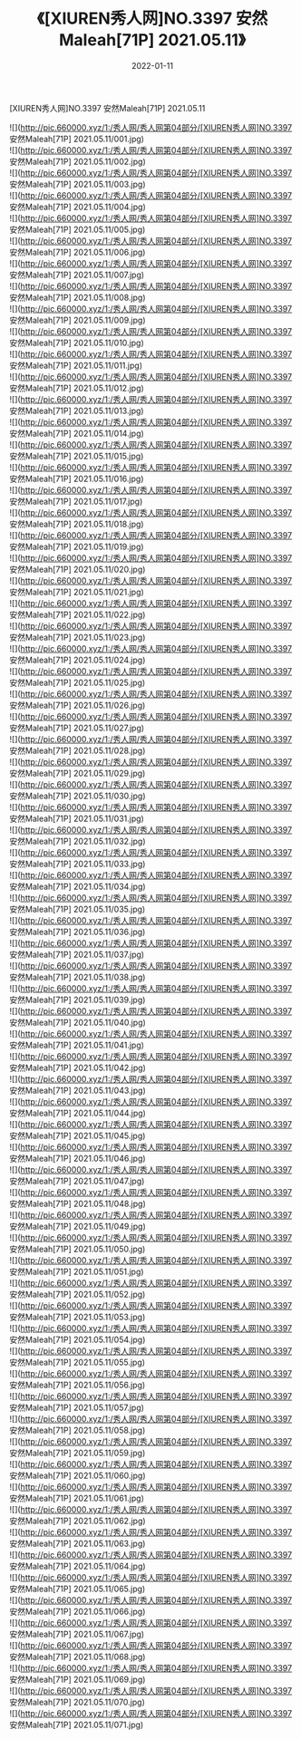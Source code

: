 ﻿---
layout: post
title:  《[XIUREN秀人网]NO.3397 安然Maleah[71P] 2021.05.11》
date:   2022-01-11
img: http://pic.660000.xyz/1:/秀人网/秀人网第04部分/[XIUREN秀人网]NO.3397 安然Maleah[71P] 2021.05.11/000.jpg
categories: [美女, 清纯, 唯美]
---

[XIUREN秀人网]NO.3397 安然Maleah[71P] 2021.05.11

 ![](http://pic.660000.xyz/1:/秀人网/秀人网第04部分/[XIUREN秀人网]NO.3397 安然Maleah[71P] 2021.05.11/001.jpg) <br>![](http://pic.660000.xyz/1:/秀人网/秀人网第04部分/[XIUREN秀人网]NO.3397 安然Maleah[71P] 2021.05.11/002.jpg) <br>![](http://pic.660000.xyz/1:/秀人网/秀人网第04部分/[XIUREN秀人网]NO.3397 安然Maleah[71P] 2021.05.11/003.jpg) <br>![](http://pic.660000.xyz/1:/秀人网/秀人网第04部分/[XIUREN秀人网]NO.3397 安然Maleah[71P] 2021.05.11/004.jpg) <br>![](http://pic.660000.xyz/1:/秀人网/秀人网第04部分/[XIUREN秀人网]NO.3397 安然Maleah[71P] 2021.05.11/005.jpg) <br>![](http://pic.660000.xyz/1:/秀人网/秀人网第04部分/[XIUREN秀人网]NO.3397 安然Maleah[71P] 2021.05.11/006.jpg) <br>![](http://pic.660000.xyz/1:/秀人网/秀人网第04部分/[XIUREN秀人网]NO.3397 安然Maleah[71P] 2021.05.11/007.jpg) <br>![](http://pic.660000.xyz/1:/秀人网/秀人网第04部分/[XIUREN秀人网]NO.3397 安然Maleah[71P] 2021.05.11/008.jpg) <br>![](http://pic.660000.xyz/1:/秀人网/秀人网第04部分/[XIUREN秀人网]NO.3397 安然Maleah[71P] 2021.05.11/009.jpg) <br>![](http://pic.660000.xyz/1:/秀人网/秀人网第04部分/[XIUREN秀人网]NO.3397 安然Maleah[71P] 2021.05.11/010.jpg) <br>![](http://pic.660000.xyz/1:/秀人网/秀人网第04部分/[XIUREN秀人网]NO.3397 安然Maleah[71P] 2021.05.11/011.jpg) <br>![](http://pic.660000.xyz/1:/秀人网/秀人网第04部分/[XIUREN秀人网]NO.3397 安然Maleah[71P] 2021.05.11/012.jpg) <br>![](http://pic.660000.xyz/1:/秀人网/秀人网第04部分/[XIUREN秀人网]NO.3397 安然Maleah[71P] 2021.05.11/013.jpg) <br>![](http://pic.660000.xyz/1:/秀人网/秀人网第04部分/[XIUREN秀人网]NO.3397 安然Maleah[71P] 2021.05.11/014.jpg) <br>![](http://pic.660000.xyz/1:/秀人网/秀人网第04部分/[XIUREN秀人网]NO.3397 安然Maleah[71P] 2021.05.11/015.jpg) <br>![](http://pic.660000.xyz/1:/秀人网/秀人网第04部分/[XIUREN秀人网]NO.3397 安然Maleah[71P] 2021.05.11/016.jpg) <br>![](http://pic.660000.xyz/1:/秀人网/秀人网第04部分/[XIUREN秀人网]NO.3397 安然Maleah[71P] 2021.05.11/017.jpg) <br>![](http://pic.660000.xyz/1:/秀人网/秀人网第04部分/[XIUREN秀人网]NO.3397 安然Maleah[71P] 2021.05.11/018.jpg) <br>![](http://pic.660000.xyz/1:/秀人网/秀人网第04部分/[XIUREN秀人网]NO.3397 安然Maleah[71P] 2021.05.11/019.jpg) <br>![](http://pic.660000.xyz/1:/秀人网/秀人网第04部分/[XIUREN秀人网]NO.3397 安然Maleah[71P] 2021.05.11/020.jpg) <br>![](http://pic.660000.xyz/1:/秀人网/秀人网第04部分/[XIUREN秀人网]NO.3397 安然Maleah[71P] 2021.05.11/021.jpg) <br>![](http://pic.660000.xyz/1:/秀人网/秀人网第04部分/[XIUREN秀人网]NO.3397 安然Maleah[71P] 2021.05.11/022.jpg) <br>![](http://pic.660000.xyz/1:/秀人网/秀人网第04部分/[XIUREN秀人网]NO.3397 安然Maleah[71P] 2021.05.11/023.jpg) <br>![](http://pic.660000.xyz/1:/秀人网/秀人网第04部分/[XIUREN秀人网]NO.3397 安然Maleah[71P] 2021.05.11/024.jpg) <br>![](http://pic.660000.xyz/1:/秀人网/秀人网第04部分/[XIUREN秀人网]NO.3397 安然Maleah[71P] 2021.05.11/025.jpg) <br>![](http://pic.660000.xyz/1:/秀人网/秀人网第04部分/[XIUREN秀人网]NO.3397 安然Maleah[71P] 2021.05.11/026.jpg) <br>![](http://pic.660000.xyz/1:/秀人网/秀人网第04部分/[XIUREN秀人网]NO.3397 安然Maleah[71P] 2021.05.11/027.jpg) <br>![](http://pic.660000.xyz/1:/秀人网/秀人网第04部分/[XIUREN秀人网]NO.3397 安然Maleah[71P] 2021.05.11/028.jpg) <br>![](http://pic.660000.xyz/1:/秀人网/秀人网第04部分/[XIUREN秀人网]NO.3397 安然Maleah[71P] 2021.05.11/029.jpg) <br>![](http://pic.660000.xyz/1:/秀人网/秀人网第04部分/[XIUREN秀人网]NO.3397 安然Maleah[71P] 2021.05.11/030.jpg) <br>![](http://pic.660000.xyz/1:/秀人网/秀人网第04部分/[XIUREN秀人网]NO.3397 安然Maleah[71P] 2021.05.11/031.jpg) <br>![](http://pic.660000.xyz/1:/秀人网/秀人网第04部分/[XIUREN秀人网]NO.3397 安然Maleah[71P] 2021.05.11/032.jpg) <br>![](http://pic.660000.xyz/1:/秀人网/秀人网第04部分/[XIUREN秀人网]NO.3397 安然Maleah[71P] 2021.05.11/033.jpg) <br>![](http://pic.660000.xyz/1:/秀人网/秀人网第04部分/[XIUREN秀人网]NO.3397 安然Maleah[71P] 2021.05.11/034.jpg) <br>![](http://pic.660000.xyz/1:/秀人网/秀人网第04部分/[XIUREN秀人网]NO.3397 安然Maleah[71P] 2021.05.11/035.jpg) <br>![](http://pic.660000.xyz/1:/秀人网/秀人网第04部分/[XIUREN秀人网]NO.3397 安然Maleah[71P] 2021.05.11/036.jpg) <br>![](http://pic.660000.xyz/1:/秀人网/秀人网第04部分/[XIUREN秀人网]NO.3397 安然Maleah[71P] 2021.05.11/037.jpg) <br>![](http://pic.660000.xyz/1:/秀人网/秀人网第04部分/[XIUREN秀人网]NO.3397 安然Maleah[71P] 2021.05.11/038.jpg) <br>![](http://pic.660000.xyz/1:/秀人网/秀人网第04部分/[XIUREN秀人网]NO.3397 安然Maleah[71P] 2021.05.11/039.jpg) <br>![](http://pic.660000.xyz/1:/秀人网/秀人网第04部分/[XIUREN秀人网]NO.3397 安然Maleah[71P] 2021.05.11/040.jpg) <br>![](http://pic.660000.xyz/1:/秀人网/秀人网第04部分/[XIUREN秀人网]NO.3397 安然Maleah[71P] 2021.05.11/041.jpg) <br>![](http://pic.660000.xyz/1:/秀人网/秀人网第04部分/[XIUREN秀人网]NO.3397 安然Maleah[71P] 2021.05.11/042.jpg) <br>![](http://pic.660000.xyz/1:/秀人网/秀人网第04部分/[XIUREN秀人网]NO.3397 安然Maleah[71P] 2021.05.11/043.jpg) <br>![](http://pic.660000.xyz/1:/秀人网/秀人网第04部分/[XIUREN秀人网]NO.3397 安然Maleah[71P] 2021.05.11/044.jpg) <br>![](http://pic.660000.xyz/1:/秀人网/秀人网第04部分/[XIUREN秀人网]NO.3397 安然Maleah[71P] 2021.05.11/045.jpg) <br>![](http://pic.660000.xyz/1:/秀人网/秀人网第04部分/[XIUREN秀人网]NO.3397 安然Maleah[71P] 2021.05.11/046.jpg) <br>![](http://pic.660000.xyz/1:/秀人网/秀人网第04部分/[XIUREN秀人网]NO.3397 安然Maleah[71P] 2021.05.11/047.jpg) <br>![](http://pic.660000.xyz/1:/秀人网/秀人网第04部分/[XIUREN秀人网]NO.3397 安然Maleah[71P] 2021.05.11/048.jpg) <br>![](http://pic.660000.xyz/1:/秀人网/秀人网第04部分/[XIUREN秀人网]NO.3397 安然Maleah[71P] 2021.05.11/049.jpg) <br>![](http://pic.660000.xyz/1:/秀人网/秀人网第04部分/[XIUREN秀人网]NO.3397 安然Maleah[71P] 2021.05.11/050.jpg) <br>![](http://pic.660000.xyz/1:/秀人网/秀人网第04部分/[XIUREN秀人网]NO.3397 安然Maleah[71P] 2021.05.11/051.jpg) <br>![](http://pic.660000.xyz/1:/秀人网/秀人网第04部分/[XIUREN秀人网]NO.3397 安然Maleah[71P] 2021.05.11/052.jpg) <br>![](http://pic.660000.xyz/1:/秀人网/秀人网第04部分/[XIUREN秀人网]NO.3397 安然Maleah[71P] 2021.05.11/053.jpg) <br>![](http://pic.660000.xyz/1:/秀人网/秀人网第04部分/[XIUREN秀人网]NO.3397 安然Maleah[71P] 2021.05.11/054.jpg) <br>![](http://pic.660000.xyz/1:/秀人网/秀人网第04部分/[XIUREN秀人网]NO.3397 安然Maleah[71P] 2021.05.11/055.jpg) <br>![](http://pic.660000.xyz/1:/秀人网/秀人网第04部分/[XIUREN秀人网]NO.3397 安然Maleah[71P] 2021.05.11/056.jpg) <br>![](http://pic.660000.xyz/1:/秀人网/秀人网第04部分/[XIUREN秀人网]NO.3397 安然Maleah[71P] 2021.05.11/057.jpg) <br>![](http://pic.660000.xyz/1:/秀人网/秀人网第04部分/[XIUREN秀人网]NO.3397 安然Maleah[71P] 2021.05.11/058.jpg) <br>![](http://pic.660000.xyz/1:/秀人网/秀人网第04部分/[XIUREN秀人网]NO.3397 安然Maleah[71P] 2021.05.11/059.jpg) <br>![](http://pic.660000.xyz/1:/秀人网/秀人网第04部分/[XIUREN秀人网]NO.3397 安然Maleah[71P] 2021.05.11/060.jpg) <br>![](http://pic.660000.xyz/1:/秀人网/秀人网第04部分/[XIUREN秀人网]NO.3397 安然Maleah[71P] 2021.05.11/061.jpg) <br>![](http://pic.660000.xyz/1:/秀人网/秀人网第04部分/[XIUREN秀人网]NO.3397 安然Maleah[71P] 2021.05.11/062.jpg) <br>![](http://pic.660000.xyz/1:/秀人网/秀人网第04部分/[XIUREN秀人网]NO.3397 安然Maleah[71P] 2021.05.11/063.jpg) <br>![](http://pic.660000.xyz/1:/秀人网/秀人网第04部分/[XIUREN秀人网]NO.3397 安然Maleah[71P] 2021.05.11/064.jpg) <br>![](http://pic.660000.xyz/1:/秀人网/秀人网第04部分/[XIUREN秀人网]NO.3397 安然Maleah[71P] 2021.05.11/065.jpg) <br>![](http://pic.660000.xyz/1:/秀人网/秀人网第04部分/[XIUREN秀人网]NO.3397 安然Maleah[71P] 2021.05.11/066.jpg) <br>![](http://pic.660000.xyz/1:/秀人网/秀人网第04部分/[XIUREN秀人网]NO.3397 安然Maleah[71P] 2021.05.11/067.jpg) <br>![](http://pic.660000.xyz/1:/秀人网/秀人网第04部分/[XIUREN秀人网]NO.3397 安然Maleah[71P] 2021.05.11/068.jpg) <br>![](http://pic.660000.xyz/1:/秀人网/秀人网第04部分/[XIUREN秀人网]NO.3397 安然Maleah[71P] 2021.05.11/069.jpg) <br>![](http://pic.660000.xyz/1:/秀人网/秀人网第04部分/[XIUREN秀人网]NO.3397 安然Maleah[71P] 2021.05.11/070.jpg) <br>![](http://pic.660000.xyz/1:/秀人网/秀人网第04部分/[XIUREN秀人网]NO.3397 安然Maleah[71P] 2021.05.11/071.jpg) <br>